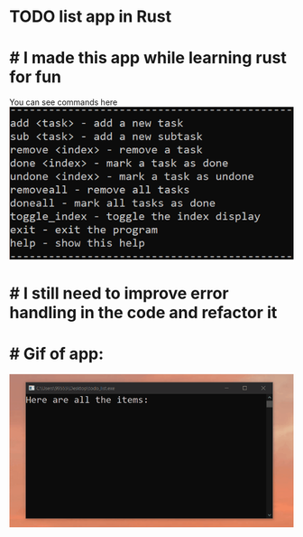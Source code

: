 # TODO list app in Rust
# # I made this app while learning rust for fun
You can see commands here
![plot](help.png)
# # I still need to improve error handling in the code and refactor it
# # Gif of app:
![til](todolist.gif)